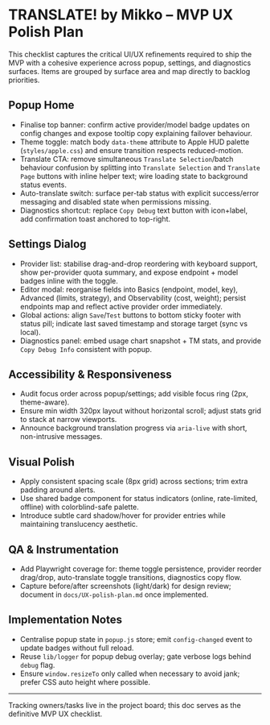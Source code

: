 # TRANSLATE! by Mikko – MVP UX Polish Plan

This checklist captures the critical UI/UX refinements required to ship the MVP with a cohesive experience across popup, settings, and diagnostics surfaces. Items are grouped by surface area and map directly to backlog priorities.

## Popup Home
- Finalise top banner: confirm active provider/model badge updates on config changes and expose tooltip copy explaining failover behaviour.
- Theme toggle: match body `data-theme` attribute to Apple HUD palette (`styles/apple.css`) and ensure transition respects reduced-motion.
- Translate CTA: remove simultaneous `Translate Selection`/batch behaviour confusion by splitting into `Translate Selection` and `Translate Page` buttons with inline helper text; wire loading state to background status events.
- Auto-translate switch: surface per-tab status with explicit success/error messaging and disabled state when permissions missing.
- Diagnostics shortcut: replace `Copy Debug` text button with icon+label, add confirmation toast anchored to top-right.

## Settings Dialog
- Provider list: stabilise drag-and-drop reordering with keyboard support, show per-provider quota summary, and expose endpoint + model badges inline with the toggle.
- Editor modal: reorganise fields into Basics (endpoint, model, key), Advanced (limits, strategy), and Observability (cost, weight); persist endpoints map and reflect active provider order immediately.
- Global actions: align `Save`/`Test` buttons to bottom sticky footer with status pill; indicate last saved timestamp and storage target (sync vs local).
- Diagnostics panel: embed usage chart snapshot + TM stats, and provide `Copy Debug Info` consistent with popup.

## Accessibility & Responsiveness
- Audit focus order across popup/settings; add visible focus ring (2px, theme-aware).
- Ensure min width 320px layout without horizontal scroll; adjust stats grid to stack at narrow viewports.
- Announce background translation progress via `aria-live` with short, non-intrusive messages.

## Visual Polish
- Apply consistent spacing scale (8px grid) across sections; trim extra padding around alerts.
- Use shared badge component for status indicators (online, rate-limited, offline) with colorblind-safe palette.
- Introduce subtle card shadow/hover for provider entries while maintaining translucency aesthetic.

## QA & Instrumentation
- Add Playwright coverage for: theme toggle persistence, provider reorder drag/drop, auto-translate toggle transitions, diagnostics copy flow.
- Capture before/after screenshots (light/dark) for design review; document in `docs/UX-polish-plan.md` once implemented.

## Implementation Notes
- Centralise popup state in `popup.js` store; emit `config-changed` event to update badges without full reload.
- Reuse `lib/logger` for popup debug overlay; gate verbose logs behind `debug` flag.
- Ensure `window.resizeTo` only called when necessary to avoid jank; prefer CSS auto height where possible.

---
Tracking owners/tasks live in the project board; this doc serves as the definitive MVP UX checklist.
